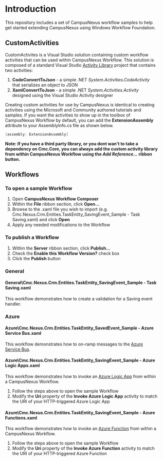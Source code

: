 # Introduction
This repository includes a set of CampusNexus workflow samples to help get started extending CampusNexus using Windows Workflow Foundation.
## CustomActivities
CustomActivites is a Visual Studio solution containing custom workflow activities that can be used within CampusNexus Workflow.  This solution is composed of a standard Visual Studio [Activity Library](https://msdn.microsoft.com/en-us/library/dd489393.aspx) project that contains two activities:
1. **CodeConvertToJson** - a simple .NET *System.Activities.CodeActivity* that serializes an object to JSON
2. **XamlConvertToJson** - a simple .NET *System.Activities.Activity* designed using the Visual Studio Activity designer

Creating custom activities for use by CampusNexus is identical to creating activities using the Microsoft and Community authored tutorials and samples.  If you want the activities to show up in the toolbox of CampusNexus Workflow by default, you can add the **ExtensionAssembly** attribute to your AssemblyInfo.cs file as shown below.
```csharp
[assembly: ExtensionAssembly]
```
**Note: If you have a third party library, or you dont wan't to take a dependency on Cmc.Core, you can always add the custom activity library from within CampusNexus Workflow using the *Add Reference...* ribbon button.**
## Workflows
### To open a sample Workflow
1. Open **CampusNexus Workflow Composer**
2. Within the **File** ribbon section, click **Open...**
3. Browse to the .xaml file you wish to import (e.g. Cmc.Nexus.Crm.Entities.TaskEntity_SavingEvent_Sample - Task Saving.xaml) and click **Open**
4. Apply any needed modifications to the Workflow

### To publish a Workflow
1. Within the **Server** ribbon section, click **Publish...**
2. Check the **Enable this Workflow Version?** check box
3. Click the **Publish** button

### General
#### General\Cmc.Nexus.Crm.Entities.TaskEntity_SavingEvent_Sample - Task Saving.xaml
This workflow demonstrates how to create a validation for a Saving event handler.

### Azure
#### Azure\Cmc.Nexus.Crm.Entities.TaskEntity_SavedEvent_Sample - Azure Service Bus.xaml
This workflow demonstrates how to on-ramp messages to the [Azure Service Bus](https://docs.microsoft.com/en-us/azure/service-bus/).
#### Azure\Cmc.Nexus.Crm.Entities.TaskEntity_SavingEvent_Sample - Azure Logic Apps.xaml
This workflow demonstrates how to invoke an [Azure Logic App](https://docs.microsoft.com/en-us/azure/logic-apps/) from within a CampusNexus Workflow.
1. Follow the steps above to open the sample Workflow
2. Modify the **Uri** property of the **Invoke Azure Logic App** activity to match the URI of your HTTP-triggered Azure Logic App
#### Azure\Cmc.Nexus.Crm.Entities.TaskEntity_SavingEvent_Sample - Azure Functions.xaml
This workflow demonstrates how to invoke an [Azure Function](https://docs.microsoft.com/en-us/azure/azure-functions/) from within a CampusNexus Workflow.
1. Follow the steps above to open the sample Workflow
2. Modify the **Uri** property of the **Invoke Azure Function** activity to match the URI of your HTTP-triggered Azure Function
